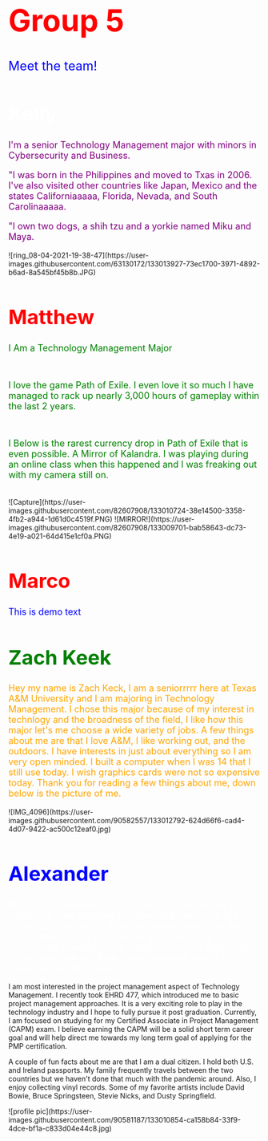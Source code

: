 <html>    
      <head>      
         <title>HTMLFont size</title>    
      </head>    
      <body>      
         <h1 style="color:red;font-size:60px;">Group 5</h1>      
         <p style="color:blue;font-size:25px;">Meet the team!</p>    
      </body>
</html>


   
   
<html>    
      <head>      
         <title>HTMLFont size</title>    
      </head>    
      <body>      
         <h1 style="color:white;font-size:40px;">Kelly</h1>      
         <p style="color:purple;font-size:18px;">I'm a senior Technology Management major with minors in Cybersecurity and Business.</p>    
         <p style="color:purple;font-size:18px;">"I was born in the Philippines and moved to Txas in 2006. I've also visited other countries like Japan, Mexico and the states Californiaaaaa, Florida, Nevada, and South Carolinaaaaa.</p>
         <p style="color:purple;font-size:18px;">"I own two dogs, a shih tzu and a yorkie named Miku and Maya.</p>
      </body>
</html>
![ring_08-04-2021-19-38-47](https://user-images.githubusercontent.com/63130172/133013927-73ec1700-3971-4892-b6ad-8a545bf45b8b.JPG)


  
  
<html>    
      <head>      
         <title>HTMLFont size</title>    
      </head>    
      <body>      
         <h1 style="color:red;font-size:40px;">Matthew</h1>      
         <p style="color:green;font-size:18px;">I Am a Technology Management Major</p><br>
         <p style="color:green;font-size:18px;">I love the game Path of Exile. I even love it so much I have managed to rack up nearly 3,000 hours of gameplay within the last 2 years.</p><br>
         <p style="color:green;font-size:18px;">I Below is the rarest currency drop in Path of Exile that is even possible. A Mirror of Kalandra. I was playing during an online class when this happened and I was freaking out with my camera still on.</p><br>
      </body>
</html>
![Capture](https://user-images.githubusercontent.com/82607908/133010724-38e14500-3358-4fb2-a944-1d61d0c4519f.PNG)
![MIRROR!](https://user-images.githubusercontent.com/82607908/133009701-bab58643-dc73-4e19-a021-64d415e1cf0a.PNG)



<html>    
      <head>      
         <title>HTMLFont size</title>    
      </head>    
      <body>      
         <h1 style="color:red;font-size:40px;">Marco</h1>      
         <p style="color:blue;font-size:18px;">This is demo text</p>    
      </body>
</html>


   
   
<html>    
      <head>      
         <title>HTMLFont size</title>    
      </head>    
      <body>      
         <h1 style="color:green;font-size:40px;">Zach Keek</h1>      
         <p style="color:orange;font-size:18px;">Hey my name is Zach Keck, I am a seniorrrrr here at Texas A&M University and I am majoring in Technology Management. I chose this major because of my interest in technlogy and the broadness of the field, I like how this major let's me choose a wide variety of jobs. A few things about me are that I love A&M, I like working out, and the outdoors. I have interests in just about everything so I am very open minded. I built a computer when I was 14 that I still use today. I wish graphics cards were not so expensive today. Thank you for reading a few things about me, down below is the picture of me.</p>    
      </body>
</html>
![IMG_4096](https://user-images.githubusercontent.com/90582557/133012792-624d66f6-cad4-4d07-9422-ac500c12eaf0.jpg)



  
  
<html>    
      <head>      
         <title>HTMLFont size</title>    
      </head>    
      <body>      
         <h1 style="color:blue;font-size:40px;">Alexander</h1>      
         <p style="color:white;font-size:18px;">My name is Alexander Forde. I was born and raised in Austin, TX. I am targeting my internship search for the Spring 2022 semester, hopefully staying within the Austin area. However, as a prospective graduate of the Technology Management program, I would be open to any of the Texas metropolitan areas since tech seems to cluster around the cities.

I am most interested in the project management aspect of Technology Management. I recently took EHRD 477, which introduced me to basic project management approaches. It is a very exciting role to play in the technology industry and I hope to fully pursue it post graduation. Currently, I am focused on studying for my Certified Associate in Project Management (CAPM) exam. I believe earning the CAPM will be a solid short term career goal and will help direct me towards my long term goal of applying for the PMP certification.
         
A couple of fun facts about me are that I am a dual citizen. I hold both U.S. and Ireland passports. My family frequently travels between the two countries but we haven't done that much with the pandemic around. Also, I enjoy collecting vinyl records. Some of my favorite artists include David Bowie, Bruce Springsteen, Stevie Nicks, and Dusty Springfield.</p>    
   </body>


</html>
![profile pic](https://user-images.githubusercontent.com/90581187/133010854-ca158b84-33f9-4dce-bf1a-c833d04e44c8.jpg)

